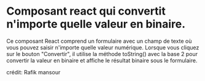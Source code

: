 # Composant react qui convertit n'importe quelle valeur en binaire.

Ce composant React comprend un formulaire avec un champ de texte où vous pouvez saisir n'importe quelle valeur numérique. Lorsque vous cliquez sur le bouton "Convertir", il utilise la méthode toString() avec la base 2 pour convertir la valeur en binaire et affiche le résultat binaire sous le formulaire.


crédit: Rafik mansour
